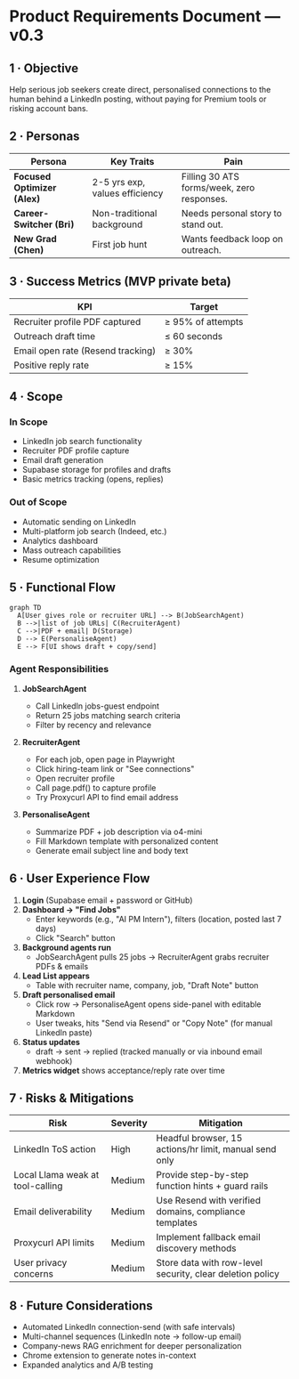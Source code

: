 # Product Requirements Document — v0.3

## 1 · Objective

Help serious job seekers create direct, personalised connections to the human behind a LinkedIn posting, without paying for Premium tools or risking account bans.

## 2 · Personas

|Persona|Key Traits|Pain|
|---|---|---|
|**Focused Optimizer (Alex)**|2-5 yrs exp, values efficiency|Filling 30 ATS forms/week, zero responses.|
|**Career-Switcher (Bri)**|Non-traditional background|Needs personal story to stand out.|
|**New Grad (Chen)**|First job hunt|Wants feedback loop on outreach.|

## 3 · Success Metrics (MVP private beta)

|KPI|Target|
|---|---|
|Recruiter profile PDF captured|≥ 95% of attempts|
|Outreach draft time|≤ 60 seconds|
|Email open rate (Resend tracking)|≥ 30%|
|Positive reply rate|≥ 15%|

## 4 · Scope

### In Scope

- LinkedIn job search functionality
- Recruiter PDF profile capture
- Email draft generation
- Supabase storage for profiles and drafts
- Basic metrics tracking (opens, replies)

### Out of Scope

- Automatic sending on LinkedIn
- Multi-platform job search (Indeed, etc.)
- Analytics dashboard
- Mass outreach capabilities
- Resume optimization

## 5 · Functional Flow

```mermaid
graph TD
  A[User gives role or recruiter URL] --> B(JobSearchAgent)
  B -->|list of job URLs| C(RecruiterAgent)
  C -->|PDF + email| D(Storage)
  D --> E(PersonaliseAgent)
  E --> F[UI shows draft + copy/send]
```

### Agent Responsibilities

1. **JobSearchAgent**
    
    - Call LinkedIn jobs-guest endpoint
    - Return 25 jobs matching search criteria
    - Filter by recency and relevance
2. **RecruiterAgent**
    
    - For each job, open page in Playwright
    - Click hiring-team link or "See connections"
    - Open recruiter profile
    - Call page.pdf() to capture profile
    - Try Proxycurl API to find email address
3. **PersonaliseAgent**
    
    - Summarize PDF + job description via o4-mini
    - Fill Markdown template with personalized content
    - Generate email subject line and body text

## 6 · User Experience Flow

1. **Login** (Supabase email + password or GitHub)
2. **Dashboard → "Find Jobs"**
    - Enter keywords (e.g., "AI PM Intern"), filters (location, posted last 7 days)
    - Click "Search" button
3. **Background agents run**
    - JobSearchAgent pulls 25 jobs → RecruiterAgent grabs recruiter PDFs & emails
4. **Lead List appears**
    - Table with recruiter name, company, job, "Draft Note" button
5. **Draft personalised email**
    - Click row → PersonaliseAgent opens side-panel with editable Markdown
    - User tweaks, hits "Send via Resend" or "Copy Note" (for manual LinkedIn paste)
6. **Status updates**
    - draft → sent → replied (tracked manually or via inbound email webhook)
7. **Metrics widget** shows acceptance/reply rate over time

## 7 · Risks & Mitigations

|Risk|Severity|Mitigation|
|---|---|---|
|LinkedIn ToS action|High|Headful browser, 15 actions/hr limit, manual send only|
|Local Llama weak at tool-calling|Medium|Provide step-by-step function hints + guard rails|
|Email deliverability|Medium|Use Resend with verified domains, compliance templates|
|Proxycurl API limits|Medium|Implement fallback email discovery methods|
|User privacy concerns|Medium|Store data with row-level security, clear deletion policy|

## 8 · Future Considerations

- Automated LinkedIn connection-send (with safe intervals)
- Multi-channel sequences (LinkedIn note → follow-up email)
- Company-news RAG enrichment for deeper personalization
- Chrome extension to generate notes in-context
- Expanded analytics and A/B testing